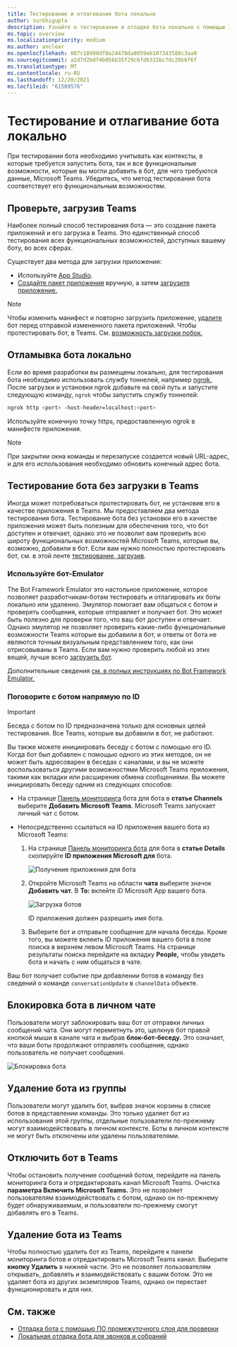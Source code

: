 ```yaml
---
title: Тестирование и отлагивание бота локально
author: surbhigupta
description: Узнайте о тестировании и отладке бота локально с помощью IDE в Teams среде с помощью боковой загрузки, Teams с помощью эмулятора Bot и напрямую разговаривая с ботом.
ms.topic: overview
ms.localizationpriority: medium
ms.author: anclear
ms.openlocfilehash: 087c18998df0a24470da8059eb107343588c3aa0
ms.sourcegitcommit: a2d7d2bdf4b056b35f29c6fdb315bc7dc28b6f6f
ms.translationtype: MT
ms.contentlocale: ru-RU
ms.lasthandoff: 12/20/2021
ms.locfileid: "61569576"
---
```

# <a name="test-and-debug-your-bot-locally"></a>Тестирование и отлагивание бота локально

При тестировании бота необходимо учитывать как контексты, в которые требуется запустить бота, так и все функциональные возможности, которые вы могли добавить в бот, для чего требуются данные, Microsoft Teams. Убедитесь, что метод тестирования бота соответствует его функциональным возможностям.

## <a name="test-by-uploading-to-teams"></a>Проверьте, загрузив Teams

Наиболее полный способ тестирования бота — это создание пакета приложений и его загрузка в Teams. Это единственный способ тестирования всех функциональных возможностей, доступных вашему боту, во всех сферах.

Существует два метода для загрузки приложения:

* Используйте [App Studio](~/concepts/build-and-test/app-studio-overview.md).
* [Создайте пакет приложения](~/concepts/build-and-test/apps-package.md) вручную, а затем [загрузите приложение.](~/concepts/deploy-and-publish/apps-upload.md)

> [!NOTE]
> Чтобы изменить манифест и повторно загрузить приложение, [удалите](#delete-a-bot-from-teams) бот перед отправкой измененного пакета приложений.
> Чтобы протестировать бот, в Teams. См. [возможность загрузки побок.](/concepts/build-and-test/prepare-your-o365-tenant#enable-custom-teams-apps-and-turn-on-custom-app-uploading)

## <a name="debug-your-bot-locally"></a>Отламывка бота локально

Если во время разработки вы размещены локально, для тестирования бота необходимо использовать службу тоннелей, например [ngrok.](https://ngrok.com/) После загрузки и установки ngrok добавьте на свой путь и запустите следующую команду, `ngrok` чтобы запустить службу тоннелей:

```bash
ngrok http <port> -host-header=localhost:<port>
```

Используйте конечную точку https, предоставленную ngrok в манифесте приложения.

> [!NOTE]
> При закрытии окна команды и перезапуске создается новый URL-адрес, и для его использования необходимо обновить конечный адрес бота.

## <a name="test-your-bot-without-uploading-to-teams"></a>Тестирование бота без загрузки в Teams

Иногда может потребоваться протестировать бот, не установив его в качестве приложения в Teams. Мы предоставляем два метода тестирования бота. Тестирование бота без установки его в качестве приложения может быть полезным для обеспечения того, что бот доступен и отвечает, однако это не позволит вам проверить всю широту функциональных возможностей Microsoft Teams, которые вы, возможно, добавили в бот. Если вам нужно полностью протестировать бот, см. в этой ленте [тестирование, загрузив](#test-by-uploading-to-teams).

### <a name="use-the-bot-emulator"></a>Используйте бот-Emulator

The Bot Framework Emulator это настольное приложение, которое позволяет разработчикам-ботам тестировать и отлагировать их боты локально или удаленно. Эмулятор помогает вам общаться с ботом и проверять сообщения, которые отправляет и получает бот. Это может быть полезно для проверки того, что ваш бот доступен и отвечает. Однако эмулятор не позволяет проверить какие-либо функциональные возможности Teams которые вы добавили в бот, и ответы от бота не являются точным визуальным представлением того, как они отрисовываны в Teams. Если вам нужно проверить любой из этих вещей, лучше всего [загрузить бот](#test-by-uploading-to-teams).

Дополнительные сведения [см. в полных инструкциях по Bot Framework Emulator.](/azure/bot-service/bot-service-debug-emulator?view=azure-bot-service-4.0&preserve-view=true)

### <a name="talk-to-your-bot-directly-by-id"></a>Поговорите с ботом напрямую по ID

> [!Important]
> Беседа с ботом по ID предназначена только для основных целей тестирования. Все Teams, которые вы добавили в бот, не работают.

Вы также можете инициировать беседу с ботом с помощью его ID. Когда бот был добавлен с помощью одного из этих методов, он не может быть адресоварен в беседах с каналами, и вы не можете воспользоваться другими возможностями Microsoft Teams приложения, такими как вкладки или расширения обмена сообщениями. Вы можете инициировать беседу одним из следующих способов:

* На странице [Панель мониторинга](https://dev.botframework.com/bots) бота для бота в **статье Channels** выберите **Добавить Microsoft Teams**. Microsoft Teams запускает личный чат с ботом.

* Непосредственно ссылаться на ID приложения вашего бота из Microsoft Teams:
   1. На странице [Панель мониторинга бота](https://dev.botframework.com/bots) для бота в **статье Details** скопируйте **ID приложения Microsoft для** бота.
  
      ![Получение приложения для бота](~/assets/images/bots_appid_botframework.png)
  
   2. Откройте Microsoft Teams на области **чата** выберите значок **Добавить чат.** В **To:** вклейте iD Microsoft App вашего бота.
  
      ![Загрузка ботов](~/assets/images/bots_uploading.png)

      ID приложения должен разрешить имя бота.

   3. Выберите бот и отправьте сообщение для начала беседы.
      Кроме того, вы можете вклеить ID приложения вашего бота в поле поиска в верхнем левом Microsoft Teams. На странице результаты поиска перейдите на вкладку **People,** чтобы увидеть бота и начать с ним общаться в чате.

Ваш бот получает событие при добавлении ботов в команду без сведений о команде `conversationUpdate` в `channelData` объекте.

## <a name="block-a-bot-in-personal-chat"></a>Блокировка бота в личном чате

Пользователи могут заблокировать ваш бот от отправки личных сообщений чата. Они могут переметнуть это, щелкнув бот правой кнопкой мыши в канале чата и выбрав **блок-бот-беседу.** Это означает, что ваши боты продолжают отправлять сообщения, однако пользователь не получает сообщения.

![Блокировка бота](~/assets/images/bots/botdisable.png)

## <a name="remove-a-bot-from-a-team"></a>Удаление бота из группы

Пользователи могут удалить бот, выбрав значок корзины в списке ботов в представлении команды. Это только удаляет бот из использования этой группы, отдельные пользователи по-прежнему могут взаимодействовать в личном контексте. Боты в личном контексте не могут быть отключены или удалены пользователями.

## <a name="disable-a-bot-in-teams"></a>Отключить бот в Teams

Чтобы остановить получение сообщений ботом,  перейдите на панель мониторинга бота и отредактировать канал Microsoft Teams. Очистка **параметра Включить Microsoft Teams.** Это не позволяет пользователям взаимодействовать с ботом, однако он по-прежнему будет обнаруживаемым, и пользователи по-прежнему смогут добавлять его в Teams.

## <a name="delete-a-bot-from-teams"></a>Удаление бота из Teams

Чтобы полностью удалить бот из Teams,  перейдите к панели мониторинга ботов и отредактировать Microsoft Teams канал. Выберите **кнопку Удалить** в нижней части. Это не позволяет пользователям открывать, добавлять и взаимодействовать с вашим ботом. Это не удаляет бота из других экземпляров Teams, однако он перестает функционировать и для них.

## <a name="see-also"></a>См. также

* [Отладка бота с помощью ПО промежуточного слоя для проверки](/azure/bot-service/bot-service-debug-inspection-middleware)
* [Локальная отладка бота для звонков и собраний](~/bots/calls-and-meetings/debugging-local-testing-calling-meeting-bots.md)
